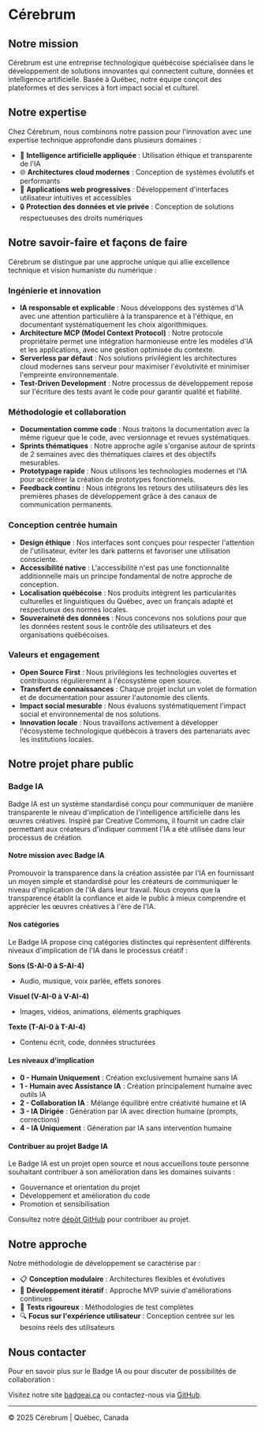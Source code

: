 # Cérebrum

## Notre mission

Cérebrum est une entreprise technologique québécoise spécialisée dans le développement de solutions innovantes qui connectent culture, données et intelligence artificielle. Basée à Québec, notre équipe conçoit des plateformes et des services à fort impact social et culturel.

## Notre expertise

Chez Cérebrum, nous combinons notre passion pour l'innovation avec une expertise technique approfondie dans plusieurs domaines :

- 🧠 **Intelligence artificielle appliquée** : Utilisation éthique et transparente de l'IA
- 🌐 **Architectures cloud modernes** : Conception de systèmes évolutifs et performants
- 📱 **Applications web progressives** : Développement d'interfaces utilisateur intuitives et accessibles
- 🔒 **Protection des données et vie privée** : Conception de solutions respectueuses des droits numériques

## Notre savoir-faire et façons de faire

Cérebrum se distingue par une approche unique qui allie excellence technique et vision humaniste du numérique :

### Ingénierie et innovation

- **IA responsable et explicable** : Nous développons des systèmes d'IA avec une attention particulière à la transparence et à l'éthique, en documentant systématiquement les choix algorithmiques.
- **Architecture MCP (Model Context Protocol)** : Notre protocole propriétaire permet une intégration harmonieuse entre les modèles d'IA et les applications, avec une gestion optimisée du contexte.
- **Serverless par défaut** : Nos solutions privilégient les architectures cloud modernes sans serveur pour maximiser l'évolutivité et minimiser l'empreinte environnementale.
- **Test-Driven Development** : Notre processus de développement repose sur l'écriture des tests avant le code pour garantir qualité et fiabilité.

### Méthodologie et collaboration

- **Documentation comme code** : Nous traitons la documentation avec la même rigueur que le code, avec versionnage et revues systématiques.
- **Sprints thématiques** : Notre approche agile s'organise autour de sprints de 2 semaines avec des thématiques claires et des objectifs mesurables.
- **Prototypage rapide** : Nous utilisons les technologies modernes et l'IA pour accélérer la création de prototypes fonctionnels.
- **Feedback continu** : Nous intégrons les retours des utilisateurs dès les premières phases de développement grâce à des canaux de communication permanents.

### Conception centrée humain

- **Design éthique** : Nos interfaces sont conçues pour respecter l'attention de l'utilisateur, éviter les dark patterns et favoriser une utilisation consciente.
- **Accessibilité native** : L'accessibilité n'est pas une fonctionnalité additionnelle mais un principe fondamental de notre approche de conception.
- **Localisation québécoise** : Nos produits intègrent les particularités culturelles et linguistiques du Québec, avec un français adapté et respectueux des normes locales.
- **Souveraineté des données** : Nous concevons nos solutions pour que les données restent sous le contrôle des utilisateurs et des organisations québécoises.

### Valeurs et engagement

- **Open Source First** : Nous privilégions les technologies ouvertes et contribuons régulièrement à l'écosystème open source.
- **Transfert de connaissances** : Chaque projet inclut un volet de formation et de documentation pour assurer l'autonomie des clients.
- **Impact social mesurable** : Nous évaluons systématiquement l'impact social et environnemental de nos solutions.
- **Innovation locale** : Nous travaillons activement à développer l'écosystème technologique québécois à travers des partenariats avec les institutions locales.

## Notre projet phare public

### Badge IA

Badge IA est un système standardisé conçu pour communiquer de manière transparente le niveau d'implication de l'intelligence artificielle dans les œuvres créatives. Inspiré par Creative Commons, il fournit un cadre clair permettant aux créateurs d'indiquer comment l'IA a été utilisée dans leur processus de création.

#### Notre mission avec Badge IA

Promouvoir la transparence dans la création assistée par l'IA en fournissant un moyen simple et standardisé pour les créateurs de communiquer le niveau d'implication de l'IA dans leur travail. Nous croyons que la transparence établit la confiance et aide le public à mieux comprendre et apprécier les œuvres créatives à l'ère de l'IA.

#### Nos catégories

Le Badge IA propose cinq catégories distinctes qui représentent différents niveaux d'implication de l'IA dans le processus créatif :

**Sons (S-AI-0 à S-AI-4)**

- Audio, musique, voix parlée, effets sonores

**Visuel (V-AI-0 à V-AI-4)**

- Images, vidéos, animations, éléments graphiques

**Texte (T-AI-0 à T-AI-4)**

- Contenu écrit, code, données structurées

#### Les niveaux d'implication

- **0 - Humain Uniquement** : Création exclusivement humaine sans IA
- **1 - Humain avec Assistance IA** : Création principalement humaine avec outils IA
- **2 - Collaboration IA** : Mélange équilibré entre créativité humaine et IA
- **3 - IA Dirigée** : Génération par IA avec direction humaine (prompts, corrections)
- **4 - IA Uniquement** : Génération par IA sans intervention humaine

#### Contribuer au projet Badge IA

Le Badge IA est un projet open source et nous accueillons toute personne souhaitant contribuer à son amélioration dans les domaines suivants :

- Gouvernance et orientation du projet
- Développement et amélioration du code
- Promotion et sensibilisation

Consultez notre [dépôt GitHub](https://github.com/cerebrumwebsite/my-ai-indicator) pour contribuer au projet.

## Notre approche

Notre méthodologie de développement se caractérise par :

- 📋 **Conception modulaire** : Architectures flexibles et évolutives
- 🔬 **Développement itératif** : Approche MVP suivie d'améliorations continues
- 🧪 **Tests rigoureux** : Méthodologies de test complètes
- 🔍 **Focus sur l'expérience utilisateur** : Conception centrée sur les besoins réels des utilisateurs

## Nous contacter

Pour en savoir plus sur le Badge IA ou pour discuter de possibilités de collaboration :

Visitez notre site [badgeai.ca](https://badgeai.org) ou contactez-nous via [GitHub](https://github.com/cerebrumwebsite).

---

© 2025 Cérebrum | Québec, Canada
